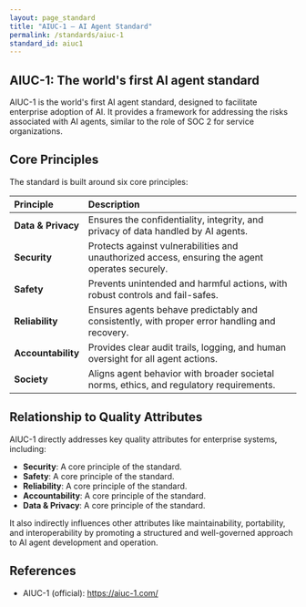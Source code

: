 ```yaml
---
layout: page_standard
title: "AIUC-1 – AI Agent Standard"
permalink: /standards/aiuc-1
standard_id: aiuc1
---
```


## AIUC-1: The world's first AI agent standard

AIUC-1 is the world's first AI agent standard, designed to facilitate enterprise adoption of AI. It provides a framework for addressing the risks associated with AI agents, similar to the role of SOC 2 for service organizations.

## Core Principles

The standard is built around six core principles:

| Principle | Description |
|:--- |:--- |
| **Data & Privacy** | Ensures the confidentiality, integrity, and privacy of data handled by AI agents. |
| **Security** | Protects against vulnerabilities and unauthorized access, ensuring the agent operates securely. |
| **Safety** | Prevents unintended and harmful actions, with robust controls and fail-safes. |
| **Reliability** | Ensures agents behave predictably and consistently, with proper error handling and recovery. |
| **Accountability** | Provides clear audit trails, logging, and human oversight for all agent actions. |
| **Society** | Aligns agent behavior with broader societal norms, ethics, and regulatory requirements. |

## Relationship to Quality Attributes

AIUC-1 directly addresses key quality attributes for enterprise systems, including:

* **Security**: A core principle of the standard.
* **Safety**: A core principle of the standard.
* **Reliability**: A core principle of the standard.
* **Accountability**: A core principle of the standard.
* **Data & Privacy**: A core principle of the standard.

It also indirectly influences other attributes like maintainability, portability, and interoperability by promoting a structured and well-governed approach to AI agent development and operation.


## References

- AIUC-1 (official): https://aiuc-1.com/

